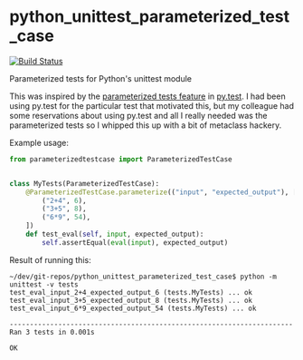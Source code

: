 python_unittest_parameterized_test_case
=======================================

[![Build Status](https://secure.travis-ci.org/msabramo/python_unittest_parameterized_test_case.png?branch=master)](http://travis-ci.org/msabramo/python_unittest_parameterized_test_case)

Parameterized tests for Python's unittest module

This was inspired by the [parameterized tests
feature](http://pytest.org/latest/example/parametrize.html) in
[py.test](http://pytest.org/). I had been using py.test for the
particular test that motivated this, but my colleague had some
reservations about using py.test and all I really needed was the
parameterized tests so I whipped this up with a bit of metaclass
hackery.

Example usage:

```python
from parameterizedtestcase import ParameterizedTestCase


class MyTests(ParameterizedTestCase):
    @ParameterizedTestCase.parameterize(("input", "expected_output"), [
        ("2+4", 6),
        ("3+5", 8),
        ("6*9", 54),
    ])
    def test_eval(self, input, expected_output):
        self.assertEqual(eval(input), expected_output)
```

Result of running this:

```
~/dev/git-repos/python_unittest_parameterized_test_case$ python -m unittest -v tests
test_eval_input_2+4_expected_output_6 (tests.MyTests) ... ok
test_eval_input_3+5_expected_output_8 (tests.MyTests) ... ok
test_eval_input_6*9_expected_output_54 (tests.MyTests) ... ok

----------------------------------------------------------------------
Ran 3 tests in 0.001s

OK
